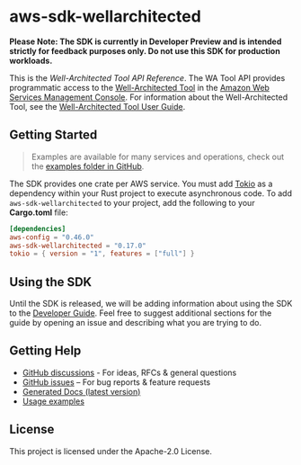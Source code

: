 # aws-sdk-wellarchitected

**Please Note: The SDK is currently in Developer Preview and is intended strictly for
feedback purposes only. Do not use this SDK for production workloads.**

This is the _Well-Architected Tool API Reference_. The WA Tool API provides programmatic access to the [Well-Architected Tool](http://aws.amazon.com/well-architected-tool) in the [Amazon Web Services Management Console](https://console.aws.amazon.com/wellarchitected). For information about the Well-Architected Tool, see the [Well-Architected Tool User Guide](https://docs.aws.amazon.com/wellarchitected/latest/userguide/intro.html).

## Getting Started

> Examples are available for many services and operations, check out the
> [examples folder in GitHub](https://github.com/awslabs/aws-sdk-rust/tree/main/examples).

The SDK provides one crate per AWS service. You must add [Tokio](https://crates.io/crates/tokio)
as a dependency within your Rust project to execute asynchronous code. To add `aws-sdk-wellarchitected` to
your project, add the following to your **Cargo.toml** file:

```toml
[dependencies]
aws-config = "0.46.0"
aws-sdk-wellarchitected = "0.17.0"
tokio = { version = "1", features = ["full"] }
```

## Using the SDK

Until the SDK is released, we will be adding information about using the SDK to the
[Developer Guide](https://docs.aws.amazon.com/sdk-for-rust/latest/dg/welcome.html). Feel free to suggest
additional sections for the guide by opening an issue and describing what you are trying to do.

## Getting Help

* [GitHub discussions](https://github.com/awslabs/aws-sdk-rust/discussions) - For ideas, RFCs & general questions
* [GitHub issues](https://github.com/awslabs/aws-sdk-rust/issues/new/choose) – For bug reports & feature requests
* [Generated Docs (latest version)](https://awslabs.github.io/aws-sdk-rust/)
* [Usage examples](https://github.com/awslabs/aws-sdk-rust/tree/main/examples)

## License

This project is licensed under the Apache-2.0 License.

